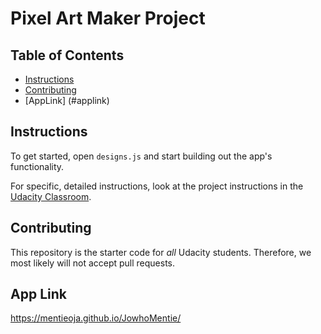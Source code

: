 # Pixel Art Maker Project

## Table of Contents

* [Instructions](#instructions)
* [Contributing](#contributing)
* [AppLink] (#applink)

## Instructions

To get started, open `designs.js` and start building out the app's functionality.

For specific, detailed instructions, look at the project instructions in the [Udacity Classroom](https://classroom.udacity.com/me).

## Contributing

This repository is the starter code for _all_ Udacity students. Therefore, we most likely will not accept pull requests.

## App Link

https://mentieoja.github.io/JowhoMentie/
